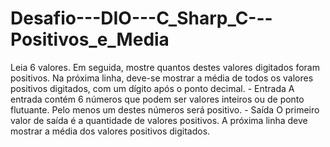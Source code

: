 # Desafio---DIO---C_Sharp_C---Positivos_e_Media
Leia 6 valores. Em seguida, mostre quantos destes valores digitados foram  positivos. Na próxima linha, deve-se mostrar a média de todos os valores  positivos digitados, com um dígito após o ponto decimal.    - Entrada    A entrada contém 6 números que podem ser valores inteiros ou de ponto  flutuante. Pelo menos um destes números será positivo.    - Saída    O primeiro valor de saída é a quantidade de valores positivos. A próxima linha  deve mostrar a média dos valores positivos digitados.
